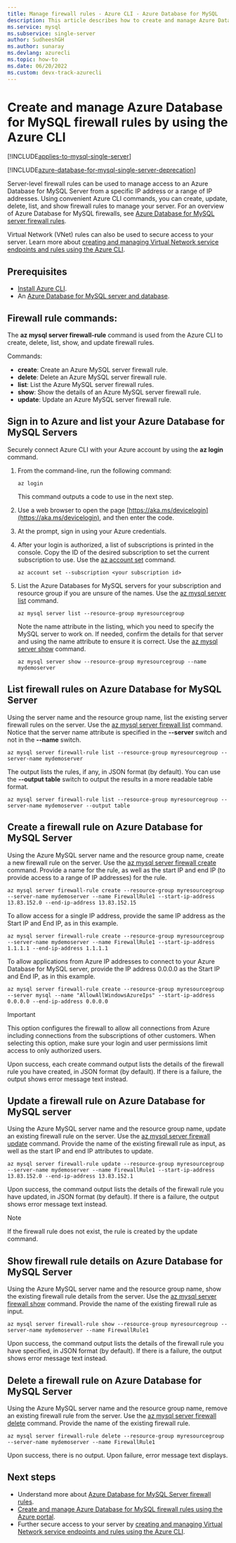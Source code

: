 ```yaml
---
title: Manage firewall rules - Azure CLI - Azure Database for MySQL
description: This article describes how to create and manage Azure Database for MySQL firewall rules using Azure CLI command-line.
ms.service: mysql
ms.subservice: single-server
author: SudheeshGH
ms.author: sunaray
ms.devlang: azurecli
ms.topic: how-to
ms.date: 06/20/2022
ms.custom: devx-track-azurecli
---
```


# Create and manage Azure Database for MySQL firewall rules by using the Azure CLI

[!INCLUDE[applies-to-mysql-single-server](../includes/applies-to-mysql-single-server.md)]

[!INCLUDE[azure-database-for-mysql-single-server-deprecation](../includes/azure-database-for-mysql-single-server-deprecation.md)]

Server-level firewall rules can be used to manage access to an Azure Database for MySQL Server from a specific IP address or a range of IP addresses. Using convenient Azure CLI commands, you can create, update, delete, list, and show firewall rules to manage your server. For an overview of Azure Database for MySQL firewalls, see [Azure Database for MySQL server firewall rules](./concepts-firewall-rules.md).

Virtual Network (VNet) rules can also be used to secure access to your server. Learn more about [creating and managing Virtual Network service endpoints and rules using the Azure CLI](how-to-manage-vnet-using-cli.md).

## Prerequisites
* [Install Azure CLI](/cli/azure/install-azure-cli).
* An [Azure Database for MySQL server and database](quickstart-create-mysql-server-database-using-azure-cli.md).

## Firewall rule commands:
The **az mysql server firewall-rule** command is used from the Azure CLI to create, delete, list, show, and update firewall rules.

Commands:
- **create**: Create an Azure MySQL server firewall rule.
- **delete**: Delete an Azure MySQL server firewall rule.
- **list**: List the Azure MySQL server firewall rules.
- **show**: Show the details of an Azure MySQL server firewall rule.
- **update**: Update an Azure MySQL server firewall rule.

## Sign in to Azure and list your Azure Database for MySQL Servers
Securely connect Azure CLI with your Azure account by using the **az login** command.

1. From the command-line, run the following command:
    ```azurecli
    az login
    ```
   This command outputs a code to use in the next step.

2. Use a web browser to open the page [https://aka.ms/devicelogin](https://aka.ms/devicelogin), and then enter the code.

3. At the prompt, sign in using your Azure credentials.

4. After your login is authorized, a list of subscriptions is printed in the console. Copy the ID of the desired subscription to set the current subscription to use. Use the [az account set](/cli/azure/account#az-account-set) command.
    ```azurecli-interactive
    az account set --subscription <your subscription id>
    ```

5. List the Azure Databases for MySQL servers for your subscription and resource group if you are unsure of the names. Use the [az mysql server list](/cli/azure/mysql/server#az-mysql-server-list) command.

    ```azurecli-interactive
    az mysql server list --resource-group myresourcegroup
    ```

   Note the name attribute in the listing, which you need to specify the MySQL server to work on. If needed, confirm the details for that server and using the name attribute to ensure it is correct. Use the [az mysql server show](/cli/azure/mysql/server#az-mysql-server-show) command.

    ```azurecli-interactive
    az mysql server show --resource-group myresourcegroup --name mydemoserver
    ```

## List firewall rules on Azure Database for MySQL Server 
Using the server name and the resource group name, list the existing server firewall rules on the server. Use the [az mysql server firewall list](/cli/azure/mysql/server/firewall-rule#az-mysql-server-firewall-rule-list) command.  Notice that the server name attribute is specified in the **--server** switch and not in the **--name** switch. 
```azurecli-interactive
az mysql server firewall-rule list --resource-group myresourcegroup --server-name mydemoserver
```
The output lists the rules, if any, in JSON format (by default). You can use the **--output table** switch to output the results in a more readable table format.
```azurecli-interactive
az mysql server firewall-rule list --resource-group myresourcegroup --server-name mydemoserver --output table
```
## Create a firewall rule on Azure Database for MySQL Server
Using the Azure MySQL server name and the resource group name, create a new firewall rule on the server. Use the [az mysql server firewall create](/cli/azure/mysql/server/firewall-rule#az-mysql-server-firewall-rule-create) command. Provide a name for the rule, as well as the start IP and end IP (to provide access to a range of IP addresses) for the rule.
```azurecli-interactive
az mysql server firewall-rule create --resource-group myresourcegroup --server-name mydemoserver --name FirewallRule1 --start-ip-address 13.83.152.0 --end-ip-address 13.83.152.15
```

To allow access for a single IP address, provide the same IP address as the Start IP and End IP, as in this example.
```azurecli-interactive
az mysql server firewall-rule create --resource-group myresourcegroup --server-name mydemoserver --name FirewallRule1 --start-ip-address 1.1.1.1 --end-ip-address 1.1.1.1
```

To allow applications from Azure IP addresses to connect to your Azure Database for MySQL server, provide the IP address 0.0.0.0 as the Start IP and End IP, as in this example.
```azurecli-interactive
az mysql server firewall-rule create --resource-group myresourcegroup --server mysql --name "AllowAllWindowsAzureIps" --start-ip-address 0.0.0.0 --end-ip-address 0.0.0.0
```

> [!IMPORTANT]
> This option configures the firewall to allow all connections from Azure including connections from the subscriptions of other customers. When selecting this option, make sure your login and user permissions limit access to only authorized users.
> 

Upon success, each create command output lists the details of the firewall rule you have created, in JSON format (by default). If there is a failure, the output shows error message text instead.

## Update a firewall rule on Azure Database for MySQL server 
Using the Azure MySQL server name and the resource group name, update an existing firewall rule on the server. Use the [az mysql server firewall update](/cli/azure/mysql/server/firewall-rule#az-mysql-server-firewall-rule-update) command. Provide the name of the existing firewall rule as input, as well as the start IP and end IP attributes to update.
```azurecli-interactive
az mysql server firewall-rule update --resource-group myresourcegroup --server-name mydemoserver --name FirewallRule1 --start-ip-address 13.83.152.0 --end-ip-address 13.83.152.1
```
Upon success, the command output lists the details of the firewall rule you have updated, in JSON format (by default). If there is a failure, the output shows error message text instead.

> [!NOTE]
> If the firewall rule does not exist, the rule is created by the update command.

## Show firewall rule details on Azure Database for MySQL Server
Using the Azure MySQL server name and the resource group name, show the existing firewall rule details from the server. Use the [az mysql server firewall show](/cli/azure/mysql/server/firewall-rule#az-mysql-server-firewall-rule-show) command. Provide the name of the existing firewall rule as input.
```azurecli-interactive
az mysql server firewall-rule show --resource-group myresourcegroup --server-name mydemoserver --name FirewallRule1
```
Upon success, the command output lists the details of the firewall rule you have specified, in JSON format (by default). If there is a failure, the output shows error message text instead.

## Delete a firewall rule on Azure Database for MySQL Server
Using the Azure MySQL server name and the resource group name, remove an existing firewall rule from the server. Use the [az mysql server firewall delete](/cli/azure/mysql/server/firewall-rule#az-mysql-server-firewall-rule-delete) command. Provide the name of the existing firewall rule.
```azurecli-interactive
az mysql server firewall-rule delete --resource-group myresourcegroup --server-name mydemoserver --name FirewallRule1
```
Upon success, there is no output. Upon failure, error message text displays.

## Next steps
- Understand more about [Azure Database for MySQL Server firewall rules](./concepts-firewall-rules.md).
- [Create and manage Azure Database for MySQL firewall rules using the Azure portal](./how-to-manage-firewall-using-portal.md).
- Further secure access to your server by [creating and managing Virtual Network service endpoints and rules using the Azure CLI](how-to-manage-vnet-using-cli.md).